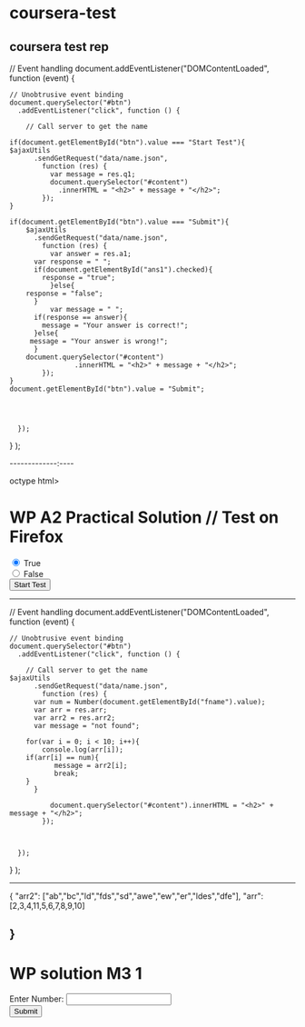 # coursera-test
coursera test rep
-------------------
// Event handling
document.addEventListener("DOMContentLoaded",
  function (event) {
    
    // Unobtrusive event binding
    document.querySelector("#btn")
      .addEventListener("click", function () {
        
        // Call server to get the name

	if(document.getElementById("btn").value === "Start Test"){
	$ajaxUtils
          .sendGetRequest("data/name.json", 
            function (res) {
              var message = res.q1; 
              document.querySelector("#content")
                .innerHTML = "<h2>" + message + "</h2>";
            });
	}
        
	if(document.getElementById("btn").value === "Submit"){
		$ajaxUtils
          .sendGetRequest("data/name.json", 
            function (res) {
              var answer = res.a1;
	      var response = " "; 
	      if(document.getElementById("ans1").checked){
	      	response = "true"; 
              }else{
		response = "false"; 
	      }
              var message = " "; 
	      if(response == answer){
	      	message = "Your answer is correct!"; 
	      }else{
		 message = "Your answer is wrong!"; 
	      }
		document.querySelector("#content")
                	.innerHTML = "<h2>" + message + "</h2>";
            });
	}
	document.getElementById("btn").value = "Submit";
	


 		
      });
  }
);


-------------:----

octype html>
<html lang="en">
  <head>
    <meta charset="utf-8">
    <script src="js/ajax-utils.js"></script>
    <script src="js/script.js"></script>
  </head>
<body>
  <h1 id="title">WP A2 Practical Solution // Test on Firefox</h1>
  <div id="content"></div>

  <input type="radio" name="answer" id="ans1" value="true" checked> True<br>
  <input type="radio" name="answer" id= "ans2" value="false"> False<br>
  <input type="button" value="Start Test" id="btn"/>

  
  
</body>
</html>



-------------

// Event handling
document.addEventListener("DOMContentLoaded",
  function (event) {
    
    // Unobtrusive event binding
    document.querySelector("#btn")
      .addEventListener("click", function () {
        
        // Call server to get the name
	$ajaxUtils
          .sendGetRequest("data/name.json", 
            function (res) {
	      var num = Number(document.getElementById("fname").value); 
	      var arr = res.arr;
	      var arr2 = res.arr2; 
	      var message = "not found"; 

	    for(var i = 0; i < 10; i++){
	      	console.log(arr[i]); 
		if(arr[i] == num){
		   	   message = arr2[i]; 
	           break; 
		}
	      }
		
              document.querySelector("#content").innerHTML = "<h2>" + message + "</h2>";
            });


 		
      });
  }
);


-------


{
  "arr2": ["ab","bc","ld","fds","sd","awe","ew","er","ldes","dfe"],
  "arr": [2,3,4,11,5,6,7,8,9,10]
  
}
-------
<!doctype html>
<html lang="en">
  <head>
    <meta charset="utf-8">
    <script src="js/ajax-utils.js"></script>
    <script src="js/script.js"></script>
  </head>
<body>
  <h1 id="title">WP solution M3 1</h1>
  
  Enter Number: <input id="fname" type="text" name="fname"><br>
  <input type="button" value="Submit" id="btn"/>
  <div id="content"></div>

</body>
</html>

